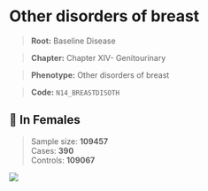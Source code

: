 # Other disorders of breast

> **Root:** Baseline Disease  

> **Chapter:** Chapter XIV- Genitourinary  

> **Phenotype:** Other disorders of breast  

> **Code:** `N14_BREASTDISOTH`

## 👩 In Females  
> Sample size: **109457**  
> Cases: **390**  
> Controls: **109067**
<img src="/Disease/Figures/ALL/Baseline/N14_BREASTDISOTH.png"/>
<CsvTable src="/Disease_Data/ALL/Baseline/LG_N14_BREASTDISOTH.csv" label="🔍 View full results" />
